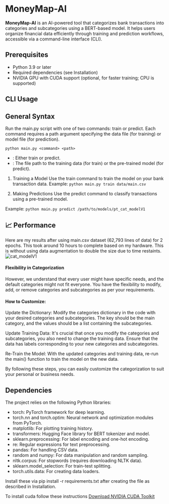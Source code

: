 # MoneyMap-AI

**MoneyMap-AI** is an AI-powered tool that categorizes bank transactions into categories and subcategories using a BERT-based model. It helps users organize financial data efficiently through training and prediction workflows, accessible via a command-line interface (CLI).

## Prerequisites
-  Python 3.9 or later
- Required dependencies (see Installation)
- NVIDIA GPU with CUDA support (optional, for faster training; CPU is supported)

## CLI Usage
## General Syntax
Run the main.py script with one of two commands: train or predict. Each command requires a path argument specifying the data file (for training) or model file (for prediction).


```python main.py <command> <path>```
- <command>: Either train or predict.
- <path>: The file path to the training data (for train) or the pre-trained model (for predict).

1. Training a Model
Use the train command to train the model on your bank transaction data.
Example:
```python main.py train data/main.csv```


2. Making Predictions
Use the predict command to classify transactions using a pre-trained model.

Example:
```python main.py predict /path/to/models/pt_cat_modelV1```

## 📈 Performance
Here are my results after using main.csv dataset (62,793 lines of data) for 2 epochs. This took around 10 hours to complete based on my hardware. This is without using data augmentation to double the size due to time restaints.
![cat_modelV1](https://github.com/j-convey/BankTextCategorizer/assets/85854964/f457198d-4de0-4ef2-b7eb-3f30d6c14d58)

#### Flexibility in Categorization
However, we understand that every user might have specific needs, and the default categories might not fit everyone. You have the flexibility to modify, add, or remove categories and subcategories as per your requirements.

#### How to Customize:
Update the Dictionary: Modify the categories dictionary in the code with your desired categories and subcategories. The key should be the main category, and the values should be a list containing the subcategories.

Update Training Data: It's crucial that once you modify the categories and subcategories, you also need to change the training data. Ensure that the data has labels corresponding to your new categories and subcategories.

Re-Train the Model: With the updated categories and training data, re-run the main() function to train the model on the new data.

By following these steps, you can easily customize the categorization to suit your personal or business needs.

## Dependencies
The project relies on the following Python libraries:
- torch: PyTorch framework for deep learning.
- torch.nn and torch.optim: Neural network and optimization modules from PyTorch.
- matplotlib: For plotting training history.
- transformers: Hugging Face library for BERT tokenizer and model.
- sklearn.preprocessing: For label encoding and one-hot encoding.
- re: Regular expressions for text preprocessing.
- pandas: For handling CSV data.
- random and numpy: For data manipulation and random sampling.
- nltk.corpus: For stopwords (requires downloading NLTK data).
- sklearn.model_selection: For train-test splitting.
- torch.utils.data: For creating data loaders.

Install these via pip install -r requirements.txt after creating the file as described in Installation.

To install cuda follow these instructions
[Download NVIDIA CUDA Toolkit](https://developer.nvidia.com/cuda-toolkit)